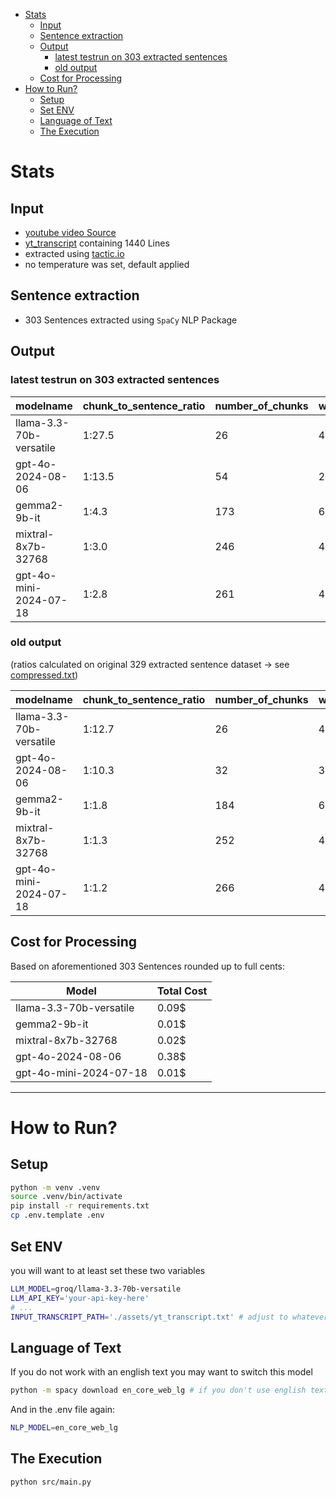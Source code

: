 - [Stats](#stats)
  - [Input](#input)
  - [Sentence extraction](#sentence-extraction)
  - [Output](#output)
    - [latest testrun on 303 extracted sentences](#latest-testrun-on-303-extracted-sentences)
    - [old output](#old-output)
  - [Cost for Processing](#cost-for-processing)
- [How to Run?](#how-to-run)
  - [Setup](#setup)
  - [Set ENV](#set-env)
  - [Language of Text](#language-of-text)
  - [The Execution](#the-execution)


# Stats
## Input
- [youtube video Source](https://youtu.be/syDpQtORBzg)
- [yt_transcript](./assets/yt_transcript.txt) containing 1440 Lines
- extracted using [tactic.io](https://tactiq.io/tools/youtube-transcript)
- no temperature was set, default applied

## Sentence extraction
- 303 Sentences extracted using `SpaCy` NLP Package

## Output
### latest testrun on 303 extracted sentences

modelname | chunk_to_sentence_ratio | number_of_chunks | words_per_chunk
--- | --- | --- | ---
llama-3.3-70b-versatile | 1:27.5 | 26 | 411.9
gpt-4o-2024-08-06 | 1:13.5 | 54 | 202.2
gemma2-9b-it | 1:4.3 | 173 | 63.9
mixtral-8x7b-32768 | 1:3.0 | 246 | 45.0
gpt-4o-mini-2024-07-18 | 1:2.8 | 261 | 42.4


### old output
(ratios calculated on original 329 extracted sentence dataset -> see [compressed.txt](./assets/compressed.txt))

modelname | chunk_to_sentence_ratio | number_of_chunks | words_per_chunk
--- | --- | --- | ---
llama-3.3-70b-versatile | 1:12.7 | 26 | 428.6
gpt-4o-2024-08-06 | 1:10.3 | 32 | 348.2
gemma2-9b-it | 1:1.8 | 184 | 60.5
mixtral-8x7b-32768 | 1:1.3 | 252 | 44.2
gpt-4o-mini-2024-07-18 | 1:1.2 | 266 | 41.8



## Cost for Processing
Based on aforementioned 303 Sentences rounded up to full cents:

Model | Total Cost
--- | ---
llama-3.3-70b-versatile | 0.09$
gemma2-9b-it | 0.01$
mixtral-8x7b-32768 | 0.02$
gpt-4o-2024-08-06 | 0.38$
gpt-4o-mini-2024-07-18 | 0.01$

---

# How to Run?
## Setup
```bash
python -m venv .venv
source .venv/bin/activate
pip install -r requirements.txt
cp .env.template .env
```

## Set ENV
you will want to at least set these two variables
```bash
LLM_MODEL=groq/llama-3.3-70b-versatile
LLM_API_KEY='your-api-key-here'
# ...
INPUT_TRANSCRIPT_PATH='./assets/yt_transcript.txt' # adjust to whatever file you want to chunk
```


## Language of Text
If you do not work with an english text you may want to switch this model
```bash
python -m spacy download en_core_web_lg # if you don't use english texts, this needs to be switched out
```

And in the .env file again:
```bash
NLP_MODEL=en_core_web_lg
```

## The Execution
```bash
python src/main.py
```
